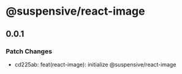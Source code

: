 # @suspensive/react-image

## 0.0.1

### Patch Changes

- cd225ab: feat(react-image): initialize @suspensive/react-image
